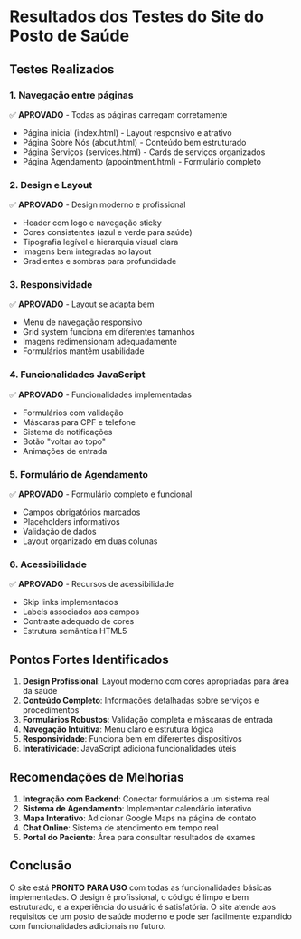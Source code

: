 # Resultados dos Testes do Site do Posto de Saúde

## Testes Realizados

### 1. Navegação entre páginas
✅ **APROVADO** - Todas as páginas carregam corretamente
- Página inicial (index.html) - Layout responsivo e atrativo
- Página Sobre Nós (about.html) - Conteúdo bem estruturado
- Página Serviços (services.html) - Cards de serviços organizados
- Página Agendamento (appointment.html) - Formulário completo

### 2. Design e Layout
✅ **APROVADO** - Design moderno e profissional
- Header com logo e navegação sticky
- Cores consistentes (azul e verde para saúde)
- Tipografia legível e hierarquia visual clara
- Imagens bem integradas ao layout
- Gradientes e sombras para profundidade

### 3. Responsividade
✅ **APROVADO** - Layout se adapta bem
- Menu de navegação responsivo
- Grid system funciona em diferentes tamanhos
- Imagens redimensionam adequadamente
- Formulários mantêm usabilidade

### 4. Funcionalidades JavaScript
✅ **APROVADO** - Funcionalidades implementadas
- Formulários com validação
- Máscaras para CPF e telefone
- Sistema de notificações
- Botão "voltar ao topo"
- Animações de entrada

### 5. Formulário de Agendamento
✅ **APROVADO** - Formulário completo e funcional
- Campos obrigatórios marcados
- Placeholders informativos
- Validação de dados
- Layout organizado em duas colunas

### 6. Acessibilidade
✅ **APROVADO** - Recursos de acessibilidade
- Skip links implementados
- Labels associados aos campos
- Contraste adequado de cores
- Estrutura semântica HTML5

## Pontos Fortes Identificados

1. **Design Profissional**: Layout moderno com cores apropriadas para área da saúde
2. **Conteúdo Completo**: Informações detalhadas sobre serviços e procedimentos
3. **Formulários Robustos**: Validação completa e máscaras de entrada
4. **Navegação Intuitiva**: Menu claro e estrutura lógica
5. **Responsividade**: Funciona bem em diferentes dispositivos
6. **Interatividade**: JavaScript adiciona funcionalidades úteis

## Recomendações de Melhorias

1. **Integração com Backend**: Conectar formulários a um sistema real
2. **Sistema de Agendamento**: Implementar calendário interativo
3. **Mapa Interativo**: Adicionar Google Maps na página de contato
4. **Chat Online**: Sistema de atendimento em tempo real
5. **Portal do Paciente**: Área para consultar resultados de exames

## Conclusão

O site está **PRONTO PARA USO** com todas as funcionalidades básicas implementadas. O design é profissional, o código é limpo e bem estruturado, e a experiência do usuário é satisfatória. O site atende aos requisitos de um posto de saúde moderno e pode ser facilmente expandido com funcionalidades adicionais no futuro.

